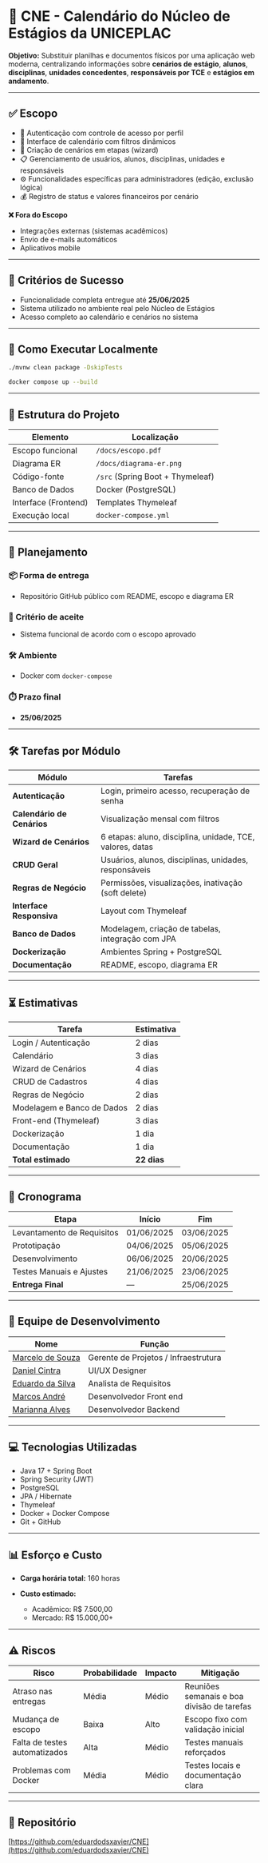 # 📅 CNE - Calendário do Núcleo de Estágios da UNICEPLAC

**Objetivo:**
Substituir planilhas e documentos físicos por uma aplicação web moderna, centralizando informações sobre **cenários de estágio**, **alunos**, **disciplinas**, **unidades concedentes**, **responsáveis por TCE** e **estágios em andamento**.

---

## ✅ Escopo

* 🔐 Autenticação com controle de acesso por perfil
* 📆 Interface de calendário com filtros dinâmicos
* 🧽 Criação de cenários em etapas (wizard)
* 📋 Gerenciamento de usuários, alunos, disciplinas, unidades e responsáveis
* ⚙️ Funcionalidades específicas para administradores (edição, exclusão lógica)
* 💰 Registro de status e valores financeiros por cenário

**❌ Fora do Escopo**

* Integrações externas (sistemas acadêmicos)
* Envio de e-mails automáticos
* Aplicativos mobile

---

## 🌟 Critérios de Sucesso

* Funcionalidade completa entregue até **25/06/2025**
* Sistema utilizado no ambiente real pelo Núcleo de Estágios
* Acesso completo ao calendário e cenários no sistema

---

## 🚀 Como Executar Localmente

```bash
./mvnw clean package -DskipTests
```

```bash
docker compose up --build
```

---

## 🧹 Estrutura do Projeto

| Elemento             | Localização                      |
| -------------------- | -------------------------------- |
| Escopo funcional     | `/docs/escopo.pdf`               |
| Diagrama ER          | `/docs/diagrama-er.png`          |
| Código-fonte         | `/src` (Spring Boot + Thymeleaf) |
| Banco de Dados       | Docker (PostgreSQL)              |
| Interface (Frontend) | Templates Thymeleaf              |
| Execução local       | `docker-compose.yml`             |

---

## 📌 Planejamento

### 📦 Forma de entrega

* Repositório GitHub público com README, escopo e diagrama ER

### 🧪 Critério de aceite

* Sistema funcional de acordo com o escopo aprovado

### 🛠️ Ambiente

* Docker com `docker-compose`

### ⏱️ Prazo final

* **25/06/2025**

---

## 🛠️ Tarefas por Módulo

| Módulo                     | Tarefas                                                   |
| -------------------------- | --------------------------------------------------------- |
| **Autenticação**           | Login, primeiro acesso, recuperação de senha              |
| **Calendário de Cenários** | Visualização mensal com filtros                           |
| **Wizard de Cenários**     | 6 etapas: aluno, disciplina, unidade, TCE, valores, datas |
| **CRUD Geral**             | Usuários, alunos, disciplinas, unidades, responsáveis     |
| **Regras de Negócio**      | Permissões, visualizações, inativação (soft delete)       |
| **Interface Responsiva**   | Layout com Thymeleaf                                      |
| **Banco de Dados**         | Modelagem, criação de tabelas, integração com JPA         |
| **Dockerização**           | Ambientes Spring + PostgreSQL                             |
| **Documentação**           | README, escopo, diagrama ER                               |

---

## ⏳ Estimativas

| Tarefa                     | Estimativa  |
| -------------------------- | ----------- |
| Login / Autenticação       | 2 dias      |
| Calendário                 | 3 dias      |
| Wizard de Cenários         | 4 dias      |
| CRUD de Cadastros          | 4 dias      |
| Regras de Negócio          | 2 dias      |
| Modelagem e Banco de Dados | 2 dias      |
| Front-end (Thymeleaf)      | 3 dias      |
| Dockerização               | 1 dia       |
| Documentação               | 1 dia       |
| **Total estimado**         | **22 dias** |

---

## 📅 Cronograma

| Etapa                      | Início     | Fim        |
| -------------------------- | ---------- | ---------- |
| Levantamento de Requisitos | 01/06/2025 | 03/06/2025 |
| Prototipação               | 04/06/2025 | 05/06/2025 |
| Desenvolvimento            | 06/06/2025 | 20/06/2025 |
| Testes Manuais e Ajustes   | 21/06/2025 | 23/06/2025 |
| **Entrega Final**          | —          | 25/06/2025 |

---

## 👥 Equipe de Desenvolvimento

| Nome                                                   | Função                               |
| ------------------------------------------------------ | ------------------------------------ |
| [Marcelo de Souza](https://github.com/Marcelo914)      | Gerente de Projetos / Infraestrutura |
| [Daniel Cintra](https://github.com/DanielCs1609)       | UI/UX Designer                       |
| [Eduardo da Silva](https://github.com/eduardodsxavier) | Analista de Requisitos               |
| [Marcos André](https://github.com/Dede-0081)           | Desenvolvedor Front end              |
| [Marianna Alves](https://github.com/marixlo)           | Desenvolvedor Backend                |

---

## 💻 Tecnologias Utilizadas

* Java 17 + Spring Boot
* Spring Security (JWT)
* PostgreSQL
* JPA / Hibernate
* Thymeleaf
* Docker + Docker Compose
* Git + GitHub

---

## 📊 Esforço e Custo

* **Carga horária total:** 160 horas
* **Custo estimado:**

  * Acadêmico: R\$ 7.500,00
  * Mercado: R\$ 15.000,00+

---

## ⚠️ Riscos

| Risco                         | Probabilidade | Impacto | Mitigação                                  |
| ----------------------------- | ------------- | ------- | ------------------------------------------ |
| Atraso nas entregas           | Média         | Médio   | Reuniões semanais e boa divisão de tarefas |
| Mudança de escopo             | Baixa         | Alto    | Escopo fixo com validação inicial          |
| Falta de testes automatizados | Alta          | Médio   | Testes manuais reforçados                  |
| Problemas com Docker          | Média         | Médio   | Testes locais e documentação clara         |

---

## 🔗 Repositório

[https://github.com/eduardodsxavier/CNE](https://github.com/eduardodsxavier/CNE)
